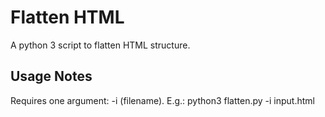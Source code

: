 # Flatten HTML

A python 3 script to flatten HTML structure.

## Usage Notes

Requires one argument: -i (filename). E.g.: python3 flatten.py -i input.html